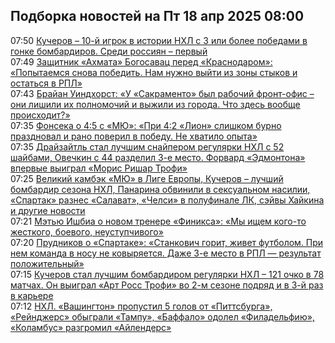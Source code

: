<h2>Подборка новостей на Пт 18 апр 2025 08:00</h2><!--2025-04-18 07:50:00-->
<div class="rssn table">
  <div><span class="smaller gray hspace">07:50</span> <a class="nodecor" href="https://www.sports.ru/hockey/1116711834-kucherov-10-j-igrok-v-istorii-nxl-vyigravshij-3-raza-ili-bolee-sredi-r.html?">Кучеров – 10-й игрок в истории НХЛ с 3 или более победами в гонке бомбардиров. Среди россиян – первый</a></div>
</div>
<div class="rssn table">
  <div><span class="smaller gray hspace">07:49</span> <a class="nodecor" href="https://www.sports.ru/football/1116711828-zashhitnik-axmata-bogosavacz-pered-krasnodarom-popytaemsya-snova-pobed.html?">Защитник «Ахмата» Богосавац перед «Краснодаром»: «Попытаемся снова победить. Нам нужно выйти из зоны стыков и остаться в РПЛ»</a></div>
</div>
<div class="rssn table">
  <div><span class="smaller gray hspace">07:43</span> <a class="nodecor" href="https://www.sports.ru/basketball/1116711823-brajan-uindxorst-u-sakramento-byl-rabochij-front-ofis-oni-lishili-ix-p.html?">Брайан Уиндхорст: «У «Сакраменто» был рабочий фронт-офис – они лишили их полномочий и выжили из города. Что здесь вообще происходит?»</a></div>
</div>
<div class="rssn table">
  <div><span class="smaller gray hspace">07:35</span> <a class="nodecor" href="https://www.sports.ru/football/1116711825-fonseka-o-45-s-myu-pri-42-lion-slishkom-burno-prazdnoval-i-rano-poveri.html?">Фонсека о 4:5 с «МЮ»: «При 4:2 «Лион» слишком бурно праздновал и рано поверил в победу. Не хватило опыта»</a></div>
</div>
<div class="rssn table">
  <div><span class="smaller gray hspace">07:35</span> <a class="nodecor" href="https://www.sports.ru/hockey/1116711826-drajzajtl-stal-luchshim-snajperom-regulyarki-nxl-s-52-shajbami-v-71-ig.html?">Драйзайтль стал лучшим снайпером регулярки НХЛ с 52 шайбами, Овечкин с 44 разделил 3-е место. Форвард «Эдмонтона» впервые выиграл «Морис Ришар Трофи»</a></div>
</div>
<div class="rssn table">
  <div><span class="smaller gray hspace">07:25</span> <a class="nodecor" href="https://www.sports.ru/figure-skating/1116711388-velikij-kambek-myu-v-lige-evropy-panarina-obvinili-v-seksualnom-nasili.html?">Великий камбэк «МЮ» в Лиге Европы, Кучеров – лучший бомбардир сезона НХЛ, Панарина обвинили в сексуальном насилии, «Спартак» разнес «Салават», «Челси» в полуфинале ЛК, сэйвы Хайкина и другие новости</a></div>
</div>
<div class="rssn table">
  <div><span class="smaller gray hspace">07:21</span> <a class="nodecor" href="https://www.sports.ru/basketball/1116711821-metyu-ishbia-o-novom-trenere-finiksa-my-ishhem-kogo-to-zhestkogo-boevo.html?">Мэтью Ишбиа о новом тренере «Финикса»: «Мы ищем кого-то жесткого, боевого, неуступчивого»</a></div>
</div>
<div class="rssn table">
  <div><span class="smaller gray hspace">07:20</span> <a class="nodecor" href="https://www.sports.ru/football/1116711822-prudnikov-o-spartake-stankovich-gorit-zhivet-futbolom-pri-nem-komanda-.html?">Прудников о «Спартаке»: «Станкович горит, живет футболом. При нем команда в носу не ковыряется. Даже 3-е место в РПЛ — результат положительный»</a></div>
</div>
<div class="rssn table">
  <div><span class="smaller gray hspace">07:15</span> <a class="nodecor" href="https://www.sports.ru/hockey/1116711820-kucherov-stal-luchshim-bombardirom-regulyarki-nxl-121-ochko-v-78-match.html?">Кучеров стал лучшим бомбардиром регулярки НХЛ – 121 очко в 78 матчах. Он выиграл «Арт Росс Трофи» во 2-м сезоне подряд и в 3-й раз в карьере</a></div>
</div>
<div class="rssn table">
  <div><span class="smaller gray hspace">07:12</span> <a class="nodecor" href="https://www.sports.ru/hockey/1116711302-nxl-vashington-v-gostyax-u-pittsburga-rejndzhers-primut-tampu-baffalo-.html?">НХЛ. «Вашингтон» пропустил 5 голов от «Питтсбурга», «Рейнджерс» обыграли «Тампу», «Баффало» одолел «Филадельфию», «Коламбус» разгромил «Айлендерс»</a></div>
</div>